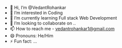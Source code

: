 - 👋 Hi, I’m @VedantRohankar
- 👀 I’m interested in Coding
- 🌱 I’m currently learning Full stack Web Development
- 💞️ I’m looking to collaborate on ..
- 📫 How to reach me - vedantrohankar1@gmail.com
- 😄 Pronouns: He/Him
- ⚡ Fun fact: ...

<!---
VedantRohankar/VedantRohankar is a ✨ special ✨ repository because its `README.md` (this file) appears on your GitHub profile.
You can click the Preview link to take a look at your changes.
--->
